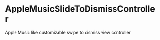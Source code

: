 # AppleMusicSlideToDismissController
Apple Music like customizable swipe to dismiss view controller
